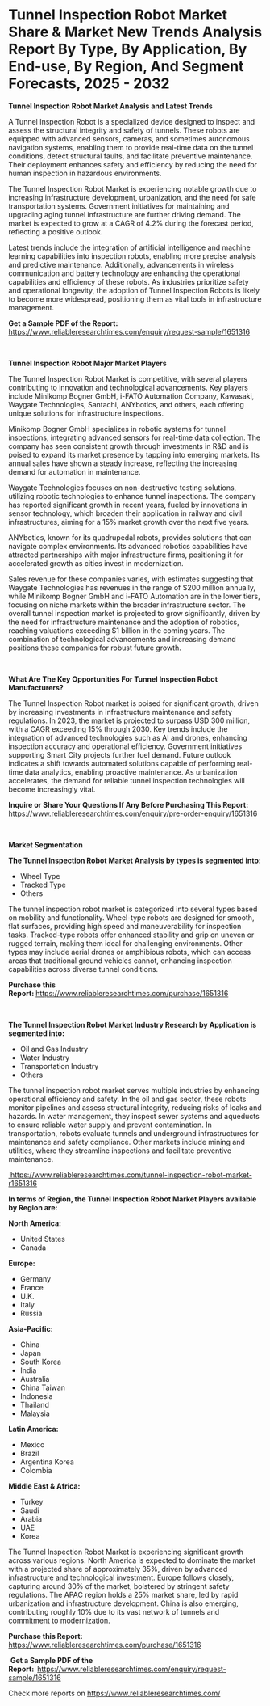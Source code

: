 <p><h1>Tunnel Inspection Robot Market Share & Market New Trends Analysis Report By Type, By Application, By End-use, By Region, And Segment Forecasts, 2025 - 2032</h1></p><p><strong>Tunnel Inspection Robot Market Analysis and Latest Trends</strong></p>
<p><p>A Tunnel Inspection Robot is a specialized device designed to inspect and assess the structural integrity and safety of tunnels. These robots are equipped with advanced sensors, cameras, and sometimes autonomous navigation systems, enabling them to provide real-time data on the tunnel conditions, detect structural faults, and facilitate preventive maintenance. Their deployment enhances safety and efficiency by reducing the need for human inspection in hazardous environments.</p><p>The Tunnel Inspection Robot Market is experiencing notable growth due to increasing infrastructure development, urbanization, and the need for safe transportation systems. Government initiatives for maintaining and upgrading aging tunnel infrastructure are further driving demand. The market is expected to grow at a CAGR of 4.2% during the forecast period, reflecting a positive outlook. </p><p>Latest trends include the integration of artificial intelligence and machine learning capabilities into inspection robots, enabling more precise analysis and predictive maintenance. Additionally, advancements in wireless communication and battery technology are enhancing the operational capabilities and efficiency of these robots. As industries prioritize safety and operational longevity, the adoption of Tunnel Inspection Robots is likely to become more widespread, positioning them as vital tools in infrastructure management.</p></p>
<p><strong>Get a Sample PDF of the Report:&nbsp;</strong> <a href="https://www.reliableresearchtimes.com/enquiry/request-sample/1651316?utm_campaign=3260&utm_medium=2&utm_source=Github&utm_content=ia&utm_term=08042025&utm_id=tunnel-inspection-robot">https://www.reliableresearchtimes.com/enquiry/request-sample/1651316</a></p>
<p>&nbsp;</p>
<p><strong>Tunnel Inspection Robot Major Market Players</strong></p>
<p><p>The Tunnel Inspection Robot Market is competitive, with several players contributing to innovation and technological advancements. Key players include Minikomp Bogner GmbH, i-FATO Automation Company, Kawasaki, Waygate Technologies, Santachi, ANYbotics, and others, each offering unique solutions for infrastructure inspections.</p><p>Minikomp Bogner GmbH specializes in robotic systems for tunnel inspections, integrating advanced sensors for real-time data collection. The company has seen consistent growth through investments in R&D and is poised to expand its market presence by tapping into emerging markets. Its annual sales have shown a steady increase, reflecting the increasing demand for automation in maintenance.</p><p>Waygate Technologies focuses on non-destructive testing solutions, utilizing robotic technologies to enhance tunnel inspections. The company has reported significant growth in recent years, fueled by innovations in sensor technology, which broaden their application in railway and civil infrastructures, aiming for a 15% market growth over the next five years.</p><p>ANYbotics, known for its quadrupedal robots, provides solutions that can navigate complex environments. Its advanced robotics capabilities have attracted partnerships with major infrastructure firms, positioning it for accelerated growth as cities invest in modernization.</p><p>Sales revenue for these companies varies, with estimates suggesting that Waygate Technologies has revenues in the range of $200 million annually, while Minikomp Bogner GmbH and i-FATO Automation are in the lower tiers, focusing on niche markets within the broader infrastructure sector. The overall tunnel inspection market is projected to grow significantly, driven by the need for infrastructure maintenance and the adoption of robotics, reaching valuations exceeding $1 billion in the coming years. The combination of technological advancements and increasing demand positions these companies for robust future growth.</p></p>
<p>&nbsp;</p>
<p><strong>What Are The Key Opportunities For Tunnel Inspection Robot Manufacturers?</strong></p>
<p><p>The Tunnel Inspection Robot market is poised for significant growth, driven by increasing investments in infrastructure maintenance and safety regulations. In 2023, the market is projected to surpass USD 300 million, with a CAGR exceeding 15% through 2030. Key trends include the integration of advanced technologies such as AI and drones, enhancing inspection accuracy and operational efficiency. Government initiatives supporting Smart City projects further fuel demand. Future outlook indicates a shift towards automated solutions capable of performing real-time data analytics, enabling proactive maintenance. As urbanization accelerates, the demand for reliable tunnel inspection technologies will become increasingly vital.</p></p>
<p><strong>Inquire or Share Your Questions If Any Before Purchasing This Report:</strong> <a href="https://www.reliableresearchtimes.com/enquiry/pre-order-enquiry/1651316?utm_campaign=3260&utm_medium=2&utm_source=Github&utm_content=ia&utm_term=08042025&utm_id=tunnel-inspection-robot">https://www.reliableresearchtimes.com/enquiry/pre-order-enquiry/1651316</a></p>
<p>&nbsp;</p>
<p><strong>Market Segmentation</strong></p>
<p><strong>The Tunnel Inspection Robot Market Analysis by types is segmented into:</strong></p>
<p><ul><li>Wheel Type</li><li>Tracked Type</li><li>Others</li></ul></p>
<p><p>The tunnel inspection robot market is categorized into several types based on mobility and functionality. Wheel-type robots are designed for smooth, flat surfaces, providing high speed and maneuverability for inspection tasks. Tracked-type robots offer enhanced stability and grip on uneven or rugged terrain, making them ideal for challenging environments. Other types may include aerial drones or amphibious robots, which can access areas that traditional ground vehicles cannot, enhancing inspection capabilities across diverse tunnel conditions.</p></p>
<p><strong>Purchase this Report:&nbsp;</strong><a href="https://www.reliableresearchtimes.com/purchase/1651316?utm_campaign=3260&utm_medium=2&utm_source=Github&utm_content=ia&utm_term=08042025&utm_id=tunnel-inspection-robot">https://www.reliableresearchtimes.com/purchase/1651316</a></p>
<p>&nbsp;</p>
<p><strong>The Tunnel Inspection Robot Market Industry Research by Application is segmented into:</strong></p>
<p><ul><li>Oil and Gas Industry</li><li>Water Industry</li><li>Transportation Industry</li><li>Others</li></ul></p>
<p><p>The tunnel inspection robot market serves multiple industries by enhancing operational efficiency and safety. In the oil and gas sector, these robots monitor pipelines and assess structural integrity, reducing risks of leaks and hazards. In water management, they inspect sewer systems and aqueducts to ensure reliable water supply and prevent contamination. In transportation, robots evaluate tunnels and underground infrastructures for maintenance and safety compliance. Other markets include mining and utilities, where they streamline inspections and facilitate preventive maintenance.</p></p>
<p><a href="https://www.reliableresearchtimes.com/tunnel-inspection-robot-market-r1651316?utm_campaign=3260&utm_medium=2&utm_source=Github&utm_content=ia&utm_term=08042025&utm_id=tunnel-inspection-robot">&nbsp;https://www.reliableresearchtimes.com/tunnel-inspection-robot-market-r1651316</a></p>
<p><strong>In terms of Region, the Tunnel Inspection Robot Market Players available by Region are:</strong></p>
<p>
    <p> <strong> North America: </strong>
        <ul>
            <li>United States</li>
            <li>Canada</li>
        </ul>
        </p> 
    <p> <strong> Europe: </strong>
        <ul>
            <li>Germany</li>
            <li>France</li>
            <li>U.K.</li>
            <li>Italy</li>
            <li>Russia</li>
        </ul>
        </p> 
    <p> <strong> Asia-Pacific: </strong>
        <ul>
            <li>China</li>
            <li>Japan</li>
            <li>South Korea</li>
            <li>India</li>
            <li>Australia</li>
            <li>China Taiwan</li>
            <li>Indonesia</li>
            <li>Thailand</li>
            <li>Malaysia</li>
        </ul>
        </p> 
    <p> <strong> Latin America: </strong>
        <ul>
            <li>Mexico</li>
            <li>Brazil</li>
            <li>Argentina Korea</li>
            <li>Colombia</li>
        </ul>
        </p> 
    <p> <strong> Middle East & Africa: </strong>
        <ul>
            <li>Turkey</li>
            <li>Saudi</li>
            <li>Arabia</li>
            <li>UAE</li>
            <li>Korea</li>
        </ul>
    </p>
    </p>
<p><p>The Tunnel Inspection Robot Market is experiencing significant growth across various regions. North America is expected to dominate the market with a projected share of approximately 35%, driven by advanced infrastructure and technological investment. Europe follows closely, capturing around 30% of the market, bolstered by stringent safety regulations. The APAC region holds a 25% market share, led by rapid urbanization and infrastructure development. China is also emerging, contributing roughly 10% due to its vast network of tunnels and commitment to modernization.</p></p>
<p><strong>Purchase this Report: </strong><a href="https://www.reliableresearchtimes.com/purchase/1651316?utm_campaign=3260&utm_medium=2&utm_source=Github&utm_content=ia&utm_term=08042025&utm_id=tunnel-inspection-robot">https://www.reliableresearchtimes.com/purchase/1651316</a></p>
<p>&nbsp;<strong>Get a Sample PDF of the Report:&nbsp;&nbsp;</strong><a href="https://www.reliableresearchtimes.com/enquiry/request-sample/1651316?utm_campaign=3260&utm_medium=2&utm_source=Github&utm_content=ia&utm_term=08042025&utm_id=tunnel-inspection-robot">https://www.reliableresearchtimes.com/enquiry/request-sample/1651316</a></p>
<p><strong></strong></p>
<p>Check more reports on <a href="https://www.reliableresearchtimes.com/?utm_campaign=3260&utm_medium=2&utm_source=Github&utm_content=ia&utm_term=08042025&utm_id=tunnel-inspection-robot">https://www.reliableresearchtimes.com/</a></p>